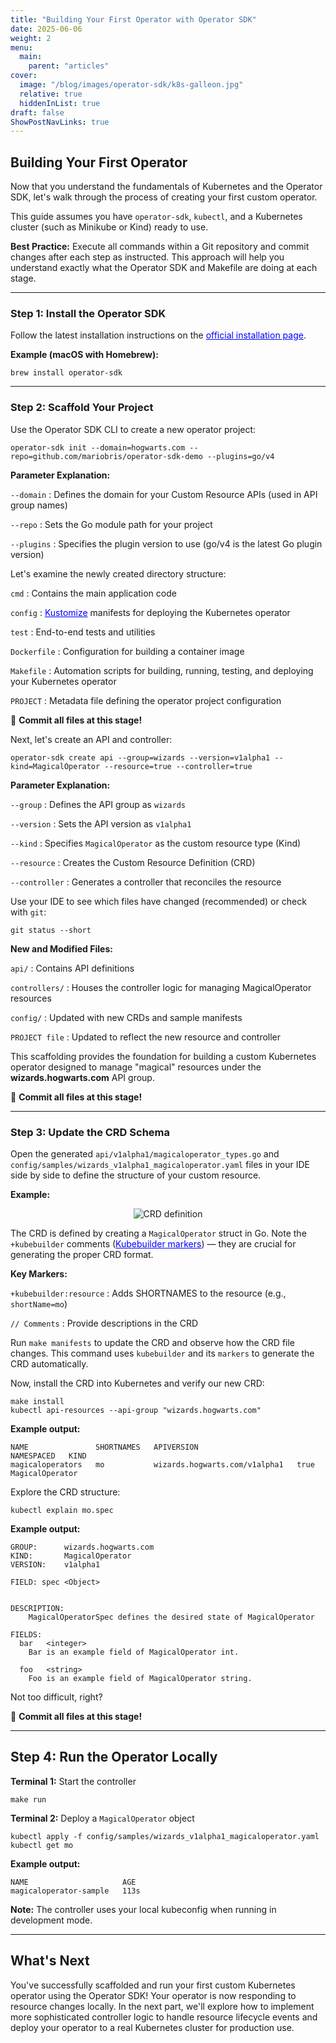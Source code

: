 ```yaml
---
title: "Building Your First Operator with Operator SDK"
date: 2025-06-06
weight: 2
menu:
  main:
    parent: "articles"
cover:
  image: "/blog/images/operator-sdk/k8s-galleon.jpg"
  relative: true
  hiddenInList: true
draft: false
ShowPostNavLinks: true
---
```


## Building Your First Operator

Now that you understand the fundamentals of Kubernetes and the Operator SDK, let's walk through the process of creating your first custom operator.

This guide assumes you have `operator-sdk`, `kubectl`, and a Kubernetes cluster (such as Minikube or Kind) ready to use.

**Best Practice:** Execute all commands within a Git repository and commit changes after each step as instructed. This approach will help you understand exactly what the Operator SDK and Makefile are doing at each stage.

---

### Step 1: Install the Operator SDK

Follow the latest installation instructions on the <a href="https://sdk.operatorframework.io/docs/installation/" target="_blank" rel="noopener noreferrer" style="color:blue;">official installation page</a>.

**Example (macOS with Homebrew):**

```
brew install operator-sdk
```

---

### Step 2: Scaffold Your Project

Use the Operator SDK CLI to create a new operator project:

```
operator-sdk init --domain=hogwarts.com --repo=github.com/mariobris/operator-sdk-demo --plugins=go/v4
```

**Parameter Explanation:**

`--domain`
: Defines the domain for your Custom Resource APIs (used in API group names)

`--repo`
: Sets the Go module path for your project

`--plugins`
: Specifies the plugin version to use (go/v4 is the latest Go plugin version)

<p></p> <!-- end of definition list -->

Let's examine the newly created directory structure:

`cmd`
: Contains the main application code

`config`
: <a href="https://kustomize.io/" target="_blank" rel="noopener noreferrer" style="color:blue;">Kustomize</a> manifests for deploying the Kubernetes operator

`test`
: End-to-end tests and utilities

`Dockerfile`
: Configuration for building a container image

`Makefile`
: Automation scripts for building, running, testing, and deploying your Kubernetes operator

`PROJECT`
: Metadata file defining the operator project configuration

<p></p> <!-- end of definition list -->

📌 **Commit all files at this stage!**

Next, let's create an API and controller:

```
operator-sdk create api --group=wizards --version=v1alpha1 --kind=MagicalOperator --resource=true --controller=true
```

**Parameter Explanation:**

`--group`
: Defines the API group as `wizards`

`--version`
: Sets the API version as `v1alpha1`

`--kind`
: Specifies `MagicalOperator` as the custom resource type (Kind)

`--resource`
: Creates the Custom Resource Definition (CRD)

`--controller`
: Generates a controller that reconciles the resource

<p></p> <!-- end of definition list -->

Use your IDE to see which files have changed (recommended) or check with `git`:

```
git status --short
```

**New and Modified Files:**

`api/`
: Contains API definitions

`controllers/`
: Houses the controller logic for managing MagicalOperator resources

`config/`
: Updated with new CRDs and sample manifests

`PROJECT file`
: Updated to reflect the new resource and controller

<p></p> <!-- end of definition list -->

This scaffolding provides the foundation for building a custom Kubernetes operator designed to manage "magical" resources under the **wizards.hogwarts.com** API group.

📌 **Commit all files at this stage!**

---

### Step 3: Update the CRD Schema

Open the generated `api/v1alpha1/magicaloperator_types.go` and `config/samples/wizards_v1alpha1_magicaloperator.yaml` files in your IDE side by side to define the structure of your custom resource.

**Example:**
<p align="center">
  <img src="/blog/images/operator-sdk/api-types.png" alt="CRD definition" />
</p>

The CRD is defined by creating a `MagicalOperator` struct in Go. Note the `+kubebuilder` comments (<a href="https://book.kubebuilder.io/reference/markers.html" target="_blank" rel="noopener noreferrer" style="color:blue;">Kubebuilder markers</a>) — they are crucial for generating the proper CRD format.

**Key Markers:**

`+kubebuilder:resource`
: Adds SHORTNAMES to the resource (e.g., `shortName=mo`)

`// Comments`
: Provide descriptions in the CRD

<p></p> <!-- end of definition list -->

Run `make manifests` to update the CRD and observe how the CRD file changes. This command uses `kubebuilder` and its `markers` to generate the CRD automatically.

Now, install the CRD into Kubernetes and verify our new CRD:

```
make install
kubectl api-resources --api-group "wizards.hogwarts.com"
```

**Example output:**
```
NAME               SHORTNAMES   APIVERSION                      NAMESPACED   KIND
magicaloperators   mo           wizards.hogwarts.com/v1alpha1   true         MagicalOperator
```

Explore the CRD structure:

```
kubectl explain mo.spec
```

**Example output:**
```
GROUP:      wizards.hogwarts.com
KIND:       MagicalOperator
VERSION:    v1alpha1

FIELD: spec <Object>


DESCRIPTION:
    MagicalOperatorSpec defines the desired state of MagicalOperator

FIELDS:
  bar   <integer>
    Bar is an example field of MagicalOperator int.

  foo   <string>
    Foo is an example field of MagicalOperator string.
```

Not too difficult, right?

📌 **Commit all files at this stage!**

---

## Step 4: Run the Operator Locally

**Terminal 1:** Start the controller

```
make run
```

**Terminal 2:** Deploy a `MagicalOperator` object

```
kubectl apply -f config/samples/wizards_v1alpha1_magicaloperator.yaml
kubectl get mo
```

**Example output:**
```
NAME                     AGE
magicaloperator-sample   113s
```

**Note:** The controller uses your local kubeconfig when running in development mode.

---

## What's Next

You've successfully scaffolded and run your first custom Kubernetes operator using the Operator SDK! Your operator is now responding to resource changes locally. In the next part, we'll explore how to implement more sophisticated controller logic to handle resource lifecycle events and deploy your operator to a real Kubernetes cluster for production use.

